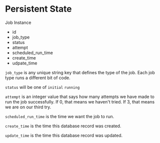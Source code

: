 # Persistent State

Job Instance

* id
* job_type
* status
* attempt
* scheduled_run_time
* create_time
* udpate_time

```job_type``` is any unique string key that defines the type of the job.
Each job type runs a different bit of code.

```status``` will be one of ```initial``` ```running```

```attempt``` is an integer value that says how many attempts we have
made to run the job successfully. If 0, that means we haven't tried.
If 3, that means we are on our third try.

```scheduled_run_time``` is the time we want the job to run.

```create_time``` is the time this database record was created.

```update_time``` is the time this database record was updated.

